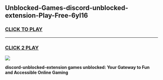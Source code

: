 
## Unblocked-Games-discord-unblocked-extension-Play-Free-6yl16
<h3>
<a href="https://premium76.site?title=discord-unblocked-extension&ref=21A">CLICK TO PLAY</a></h3>
<hr>

<h3>
<a href="https://premium76.site?title=discord-unblocked-extension&ref=21A">CLICK 2 PLAY</a>
  
</h3>

<a href="https://premium76.site?title=discord-unblocked-extension&ref=21A"><img src="https://clearcache.store/games.png"></a>


**discord-unblocked-extension games unblocked: Your Gateway to Fun and Accessible Online Gaming**
